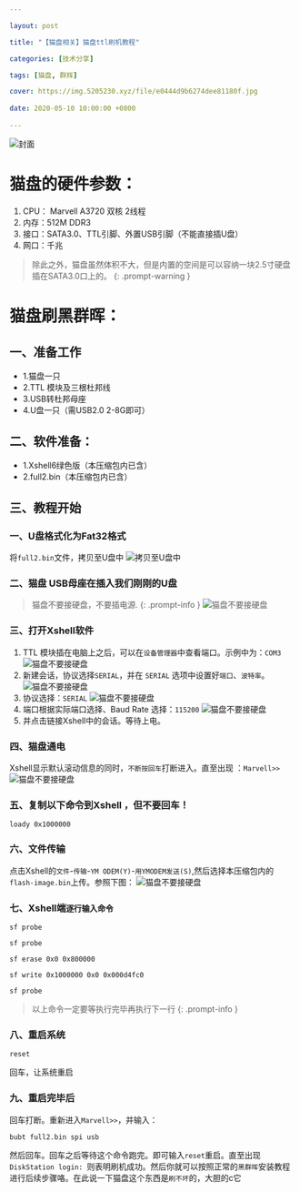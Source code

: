 ```yaml
---

layout: post

title: "【猫盘相关】猫盘ttl刷机教程"

categories: [技术分享]

tags: [猫盘, 群辉]

cover: https://img.5205230.xyz/file/e0444d9b6274dee81180f.jpg
 
date: 2020-05-10 10:00:00 +0800
 
---
```


![封面](https://img.5205230.xyz/file/e0444d9b6274dee81180f.jpg)
# 猫盘的硬件参数：

1. CPU： Marvell A3720 双核 2线程
2. 内存：512M DDR3
3. 接口：SATA3.0、TTL引脚、外置USB引脚（不能直接插U盘）
4. 网口：千兆

> 除此之外，猫盘虽然体积不大，但是内置的空间是可以容纳一块2.5寸硬盘插在SATA3.0口上的。
{: .prompt-warning }

# 猫盘刷黑群晖：

## 一、准备工作

* 1.猫盘一只
* 2.TTL 模块及三根杜邦线
* 3.USB转杜邦母座
* 4.U盘一只（需USB2.0 2-8G即可）

## 二、软件准备：

* 1.Xshell6绿色版（本压缩包内已含）
* 2.full2.bin（本压缩包内已含）

## 三、教程开始

### 一、U盘格式化为Fat32格式

将`full2.bin`文件，拷贝至U盘中
![拷贝至U盘中](https://img.5205230.xyz/file/5a0404e6e64c57bc827b3.png)

### 二、猫盘 USB母座在插入我们刚刚的U盘

> 猫盘不要接硬盘，不要插电源.
> {: .prompt-info }
![猫盘不要接硬盘](https://img.5205230.xyz/file/fa6a67243431dcab7dbe2.png)

### 三、打开Xshell软件

1. TTL 模块插在电脑上之后，可以在`设备管理器`中查看端口。示例中为：`COM3`
   ![猫盘不要接硬盘](https://img.5205230.xyz/file/4ef5807fbc44e4247831b.png)
2. 新建会话，协议选择`SERIAL`，并在 `SERIAL` 选项中设置好`端口`、`波特率`。
   ![猫盘不要接硬盘](https://img.5205230.xyz/file/e18c9d2d966a29956555e.png)
3. 协议选择：`SERIAL`
   ![猫盘不要接硬盘](https://img.5205230.xyz/file/7aaf95b4be790ca5337db.png)
4. 端口根据实际端口选择、Baud Rate 选择：`115200`
   ![猫盘不要接硬盘](https://img.5205230.xyz/file/6ee838021cf663b8b0fa9.png)
5. 并点击链接Xshell中的会话。等待上电。

### 四、猫盘通电

Xshell显示默认滚动信息的同时，`不断按回车`打断进入。直至出现 ：`Marvell>>`
![猫盘不要接硬盘](https://img.5205230.xyz/file/a7b4aae2f72750472dc72.png)

### 五、复制以下命令到Xshell ，但不要回车！

```
loady 0x1000000
```

### 六、文件传输

点击Xshell的`文件`-`传输`-`YM ODEM(Y)`-`用YMODEM发送(S)`,然后选择本压缩包内的`flash-image.bin`上传。参照下图：
![猫盘不要接硬盘](https://img.5205230.xyz/file/3f5dc2f27c1de3fb03571.png)

### 七、Xshell端`逐行输入命令`

```
sf probe
```

```
sf probe
```

```
sf erase 0x0 0x800000
```

```
sf write 0x1000000 0x0 0x000d4fc0
```

```
sf probe
```

> 以上命令一定要等执行完毕再执行下一行
{: .prompt-info }

### 八、重启系统

```
reset
```
回车，让系统重启

### 九、重启完毕后

回车打断。重新进入`Marvell>>`，并输入：

```
bubt full2.bin spi usb
```
然后回车。回车之后等待这个命令跑完。即可输入`reset`重启。直至出现`DiskStation login: `则表明刷机成功。然后你就可以按照正常的`黑群晖`安装教程进行后续步骤咯。在此说一下猫盘这个东西是`刷不坏`的，大胆的c它

